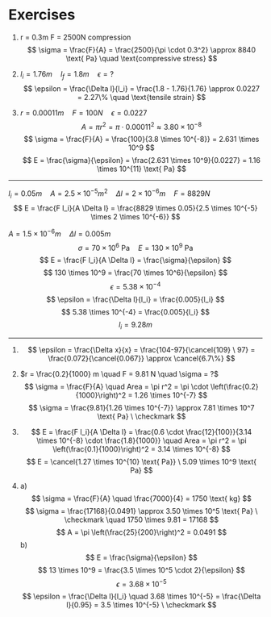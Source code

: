 # Exercises

1.  r = 0.3m F = 2500N compression
    $$
    \sigma = \frac{F}{A} = \frac{2500}{\pi \cdot 0.3^2} \approx 8840 \text{ Pa} \quad \text{compressive stress}
    $$

2.  $l_i = 1.76m \quad l_f = 1.8m \quad \epsilon = ?$
    $$
    \epsilon = \frac{\Delta l}{l_i} = \frac{1.8 - 1.76}{1.76} \approx 0.0227 = 2.27\% \quad \text{tensile strain}
    $$

3.  $r = 0.00011m \quad F = 100N \quad \epsilon = 0.0227$
    $$
    A = \pi r^2 = \pi \cdot 0.00011^2 \approx 3.80 \times 10^{-8}
    $$
    $$
    \sigma = \frac{F}{A} = \frac{100}{3.8 \times 10^{-8}} = 2.631 \times 10^9
    $$
    $$
    E = \frac{\sigma}{\epsilon} = \frac{2.631 \times 10^9}{0.0227} = 1.16 \times 10^{11} \text{ Pa}
    $$

---

$l_i = 0.05m \quad A = 2.5 \times 10^{-5} m^2 \quad \Delta l = 2 \times 10^{-6} m \quad F = 8829 N$
$$
E = \frac{F l_i}{A \Delta l} = \frac{8829 \times 0.05}{2.5 \times 10^{-5} \times 2 \times 10^{-6}}
$$

$A = 1.5 \times 10^{-6} m \quad \Delta l = 0.005 m$
$$
\sigma = 70 \times 10^6 \text{ Pa} \quad E = 130 \times 10^9 \text{ Pa}
$$
$$
E = \frac{F l_i}{A \Delta l} = \frac{\sigma}{\epsilon}
$$
$$
130 \times 10^9 = \frac{70 \times 10^6}{\epsilon}
$$
$$
\epsilon = 5.38 \times 10^{-4}
$$
$$
\epsilon = \frac{\Delta l}{l_i} = \frac{0.005}{l_i}
$$
$$
5.38 \times 10^{-4} = \frac{0.005}{l_i}
$$
$$
l_i = 9.28 m
$$

---

1.  $$
    \epsilon = \frac{\Delta x}{x} = \frac{104-97}{\cancel{109} \ 97} = \frac{0.072}{\cancel{0.067}} \approx \cancel{6.7\%}
    $$

2.  $r = \frac{0.2}{1000} m \quad F = 9.81 N \quad \sigma = ?$
    $$
    \sigma = \frac{F}{A} \quad Area = \pi r^2 = \pi \cdot \left(\frac{0.2}{1000}\right)^2 = 1.26 \times 10^{-7}
    $$
    $$
    \sigma = \frac{9.81}{1.26 \times 10^{-7}} \approx 7.81 \times 10^7 \text{ Pa} \ \checkmark
    $$

3.  $$
    E = \frac{F l_i}{A \Delta l} = \frac{0.6 \cdot \frac{12}{100}}{3.14 \times 10^{-8} \cdot \frac{1.8}{1000}} \quad Area = \pi r^2 = \pi \left(\frac{0.1}{1000}\right)^2 = 3.14 \times 10^{-8}
    $$
    $$
    E = \cancel{1.27 \times 10^{10} \text{ Pa}} \ 5.09 \times 10^9 \text{ Pa}
    $$

4.  a) $$ \sigma = \frac{F}{A} \quad \frac{7000}{4} = 1750 \text{ kg} $$
    $$
    \sigma = \frac{17168}{0.0491} \approx 3.50 \times 10^5 \text{ Pa} \ \checkmark \quad 1750 \times 9.81 = 17168
    $$
    $$
    A = \pi \left(\frac{25}{200}\right)^2 = 0.0491
    $$
    b) $$ E = \frac{\sigma}{\epsilon} $$
    $$
    13 \times 10^9 = \frac{3.5 \times 10^5 \cdot 2}{\epsilon}
    $$
    $$
    \epsilon = 3.68 \times 10^{-5}
    $$
    $$
    \epsilon = \frac{\Delta l}{l_i} \quad 3.68 \times 10^{-5} = \frac{\Delta l}{0.95} = 3.5 \times 10^{-5} \ \checkmark
    $$